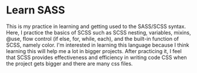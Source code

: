 # Learn SASS
This is my practice in learning and getting used to the SASS/SCSS syntax. Here, I practice the basics of SCSS such as SCSS nesting, variables, mixins, @use, flow control (if else, for, while, each), and the built-in function of SCSS, namely color. I'm interested in learning this language because I think learning this will help me a lot in bigger projects. After practicing it, I feel that SCSS provides effectiveness and efficiency in writing code CSS when the project gets bigger and there are many css files.
